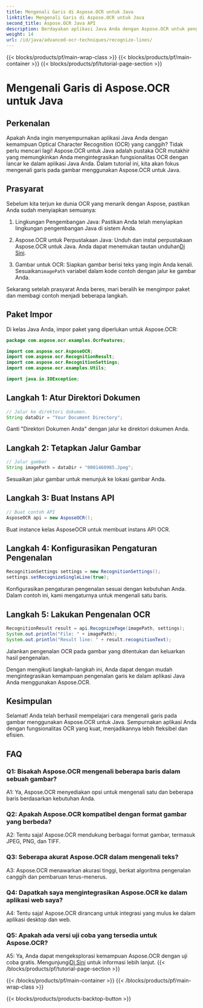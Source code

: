 ```yaml
---
title: Mengenali Garis di Aspose.OCR untuk Java
linktitle: Mengenali Garis di Aspose.OCR untuk Java
second_title: Aspose.OCR Java API
description: Berdayakan aplikasi Java Anda dengan Aspose.OCR untuk pengenalan teks yang tepat. Integrasi yang mudah, akurasi tinggi.
weight: 14
url: /id/java/advanced-ocr-techniques/recognize-lines/
---
```


{{< blocks/products/pf/main-wrap-class >}}
{{< blocks/products/pf/main-container >}}
{{< blocks/products/pf/tutorial-page-section >}}

# Mengenali Garis di Aspose.OCR untuk Java

## Perkenalan

Apakah Anda ingin menyempurnakan aplikasi Java Anda dengan kemampuan Optical Character Recognition (OCR) yang canggih? Tidak perlu mencari lagi! Aspose.OCR untuk Java adalah pustaka OCR mutakhir yang memungkinkan Anda mengintegrasikan fungsionalitas OCR dengan lancar ke dalam aplikasi Java Anda. Dalam tutorial ini, kita akan fokus mengenali garis pada gambar menggunakan Aspose.OCR untuk Java.

## Prasyarat

Sebelum kita terjun ke dunia OCR yang menarik dengan Aspose, pastikan Anda sudah menyiapkan semuanya:

1. Lingkungan Pengembangan Java: Pastikan Anda telah menyiapkan lingkungan pengembangan Java di sistem Anda.

2.  Aspose.OCR untuk Perpustakaan Java: Unduh dan instal perpustakaan Aspose.OCR untuk Java. Anda dapat menemukan tautan unduhan[Di Sini](https://releases.aspose.com/ocr/java/).

3.  Gambar untuk OCR: Siapkan gambar berisi teks yang ingin Anda kenali. Sesuaikan`imagePath` variabel dalam kode contoh dengan jalur ke gambar Anda.

Sekarang setelah prasyarat Anda beres, mari beralih ke mengimpor paket dan membagi contoh menjadi beberapa langkah.

## Paket Impor

Di kelas Java Anda, impor paket yang diperlukan untuk Aspose.OCR:

```java
package com.aspose.ocr.examples.OcrFeatures;

import com.aspose.ocr.AsposeOCR;
import com.aspose.ocr.RecognitionResult;
import com.aspose.ocr.RecognitionSettings;
import com.aspose.ocr.examples.Utils;

import java.io.IOException;
```

## Langkah 1: Atur Direktori Dokumen

```java
// Jalur ke direktori dokumen.
String dataDir = "Your Document Directory";
```

Ganti "Direktori Dokumen Anda" dengan jalur ke direktori dokumen Anda.

## Langkah 2: Tetapkan Jalur Gambar

```java
// Jalur gambar
String imagePath = dataDir + "0001460985.Jpeg";
```

Sesuaikan jalur gambar untuk menunjuk ke lokasi gambar Anda.

## Langkah 3: Buat Instans API

```java
// Buat contoh API
AsposeOCR api = new AsposeOCR();
```

Buat instance kelas AsposeOCR untuk membuat instans API OCR.

## Langkah 4: Konfigurasikan Pengaturan Pengenalan

```java
RecognitionSettings settings = new RecognitionSettings();
settings.setRecognizeSingleLine(true);
```

Konfigurasikan pengaturan pengenalan sesuai dengan kebutuhan Anda. Dalam contoh ini, kami mengaturnya untuk mengenali satu baris.

## Langkah 5: Lakukan Pengenalan OCR

```java
RecognitionResult result = api.RecognizePage(imagePath, settings);
System.out.println("File: " + imagePath);
System.out.println("Result line: " + result.recognitionText);
```

Jalankan pengenalan OCR pada gambar yang ditentukan dan keluarkan hasil pengenalan.

Dengan mengikuti langkah-langkah ini, Anda dapat dengan mudah mengintegrasikan kemampuan pengenalan garis ke dalam aplikasi Java Anda menggunakan Aspose.OCR.

## Kesimpulan

Selamat! Anda telah berhasil mempelajari cara mengenali garis pada gambar menggunakan Aspose.OCR untuk Java. Sempurnakan aplikasi Anda dengan fungsionalitas OCR yang kuat, menjadikannya lebih fleksibel dan efisien.

## FAQ

### Q1: Bisakah Aspose.OCR mengenali beberapa baris dalam sebuah gambar?

A1: Ya, Aspose.OCR menyediakan opsi untuk mengenali satu dan beberapa baris berdasarkan kebutuhan Anda.

### Q2: Apakah Aspose.OCR kompatibel dengan format gambar yang berbeda?

A2: Tentu saja! Aspose.OCR mendukung berbagai format gambar, termasuk JPEG, PNG, dan TIFF.

### Q3: Seberapa akurat Aspose.OCR dalam mengenali teks?

A3: Aspose.OCR menawarkan akurasi tinggi, berkat algoritma pengenalan canggih dan pembaruan terus-menerus.

### Q4: Dapatkah saya mengintegrasikan Aspose.OCR ke dalam aplikasi web saya?

A4: Tentu saja! Aspose.OCR dirancang untuk integrasi yang mulus ke dalam aplikasi desktop dan web.

### Q5: Apakah ada versi uji coba yang tersedia untuk Aspose.OCR?

 A5: Ya, Anda dapat mengeksplorasi kemampuan Aspose.OCR dengan uji coba gratis. Mengunjungi[Di Sini](https://releases.aspose.com/) untuk informasi lebih lanjut.
{{< /blocks/products/pf/tutorial-page-section >}}

{{< /blocks/products/pf/main-container >}}
{{< /blocks/products/pf/main-wrap-class >}}

{{< blocks/products/products-backtop-button >}}

